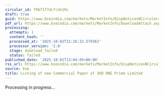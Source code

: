 ```yaml
---
circular_id: f9b71f7dcfc3e19c
draft: true
guid: https://www.bseindia.com/markets/MarketInfo/DispNoticesNCirculars.aspx?Noticeid={BF450B5B-8157-4903-8526-042FA3588EEE}&noticeno=20251001-63&dt=10/01/2025&icount=63&totcount=83&flag=0
pdf_url: https://www.bseindia.com/markets/MarketInfo/DownloadAttach.aspx?id=20251001-63&attachedId=
processing:
  attempts: 1
  content_hash: ''
  processed_at: '2025-10-02T21:26:22.579362'
  processor_version: '2.0'
  stage: download_failed
  status: failed
published_date: '2025-10-01T13:04:05+00:00'
rss_url: https://www.bseindia.com/markets/MarketInfo/DispNoticesNCirculars.aspx?Noticeid={BF450B5B-8157-4903-8526-042FA3588EEE}&noticeno=20251001-63&dt=10/01/2025&icount=63&totcount=83&flag=0
source: bse
title: Listing of new Commercial Paper of 360 ONE Prime Limited
---
```


Processing in progress...